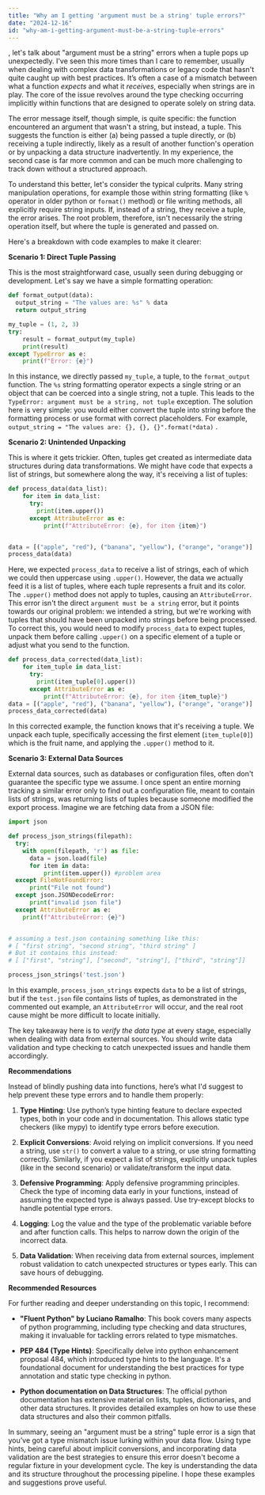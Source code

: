 ```yaml
---
title: "Why am I getting 'argument must be a string' tuple errors?"
date: "2024-12-16"
id: "why-am-i-getting-argument-must-be-a-string-tuple-errors"
---
```


, let's talk about "argument must be a string" errors when a tuple pops up unexpectedly. I've seen this more times than I care to remember, usually when dealing with complex data transformations or legacy code that hasn't quite caught up with best practices. It’s often a case of a mismatch between what a function *expects* and what it *receives*, especially when strings are in play. The core of the issue revolves around the type checking occurring implicitly within functions that are designed to operate solely on string data.

The error message itself, though simple, is quite specific: the function encountered an argument that wasn't a string, but instead, a tuple. This suggests the function is either (a) being passed a tuple directly, or (b) receiving a tuple indirectly, likely as a result of another function's operation or by unpacking a data structure inadvertently. In my experience, the second case is far more common and can be much more challenging to track down without a structured approach.

To understand this better, let's consider the typical culprits. Many string manipulation operations, for example those within string formatting (like `%` operator in older python or `format()` method) or file writing methods, all explicitly require string inputs. If, instead of a string, they receive a tuple, the error arises. The root problem, therefore, isn't necessarily the string operation itself, but where the tuple is generated and passed on.

Here's a breakdown with code examples to make it clearer:

**Scenario 1: Direct Tuple Passing**

This is the most straightforward case, usually seen during debugging or development. Let's say we have a simple formatting operation:

```python
def format_output(data):
  output_string = "The values are: %s" % data
  return output_string

my_tuple = (1, 2, 3)
try:
    result = format_output(my_tuple)
    print(result)
except TypeError as e:
    print(f"Error: {e}")

```

In this instance, we directly passed `my_tuple`, a tuple, to the `format_output` function. The `%s` string formatting operator expects a single string or an object that can be coerced into a single string, not a tuple. This leads to the `TypeError: argument must be a string, not tuple` exception. The solution here is very simple: you would either convert the tuple into string before the formatting process or use format with correct placeholders. For example, `output_string = "The values are: {}, {}, {}".format(*data)` .

**Scenario 2: Unintended Unpacking**

This is where it gets trickier. Often, tuples get created as intermediate data structures during data transformations. We might have code that expects a list of strings, but somewhere along the way, it's receiving a list of tuples:

```python
def process_data(data_list):
    for item in data_list:
      try:
        print(item.upper())
      except AttributeError as e:
          print(f"AttributeError: {e}, for item {item}")


data = [("apple", "red"), ("banana", "yellow"), ("orange", "orange")]
process_data(data)
```

Here, we expected `process_data` to receive a list of strings, each of which we could then uppercase using `.upper()`. However, the data we actually feed it is a list of tuples, where each tuple represents a fruit and its color. The `.upper()` method does not apply to tuples, causing an `AttributeError`. This error isn't the direct `argument must be a string` error, but it points towards our original problem: we intended a string, but we're working with tuples that should have been unpacked into strings before being processed. To correct this, you would need to modify `process_data` to expect tuples, unpack them before calling `.upper()` on a specific element of a tuple or adjust what you send to the function.

```python
def process_data_corrected(data_list):
    for item_tuple in data_list:
      try:
        print(item_tuple[0].upper())
      except AttributeError as e:
          print(f"AttributeError: {e}, for item {item_tuple}")
data = [("apple", "red"), ("banana", "yellow"), ("orange", "orange")]
process_data_corrected(data)
```

In this corrected example, the function knows that it's receiving a tuple. We unpack each tuple, specifically accessing the first element (`item_tuple[0]`) which is the fruit name, and applying the `.upper()` method to it.

**Scenario 3: External Data Sources**

External data sources, such as databases or configuration files, often don't guarantee the specific type we assume. I once spent an entire morning tracking a similar error only to find out a configuration file, meant to contain lists of strings, was returning lists of tuples because someone modified the export process. Imagine we are fetching data from a JSON file:

```python
import json

def process_json_strings(filepath):
  try:
    with open(filepath, 'r') as file:
      data = json.load(file)
      for item in data:
          print(item.upper()) #problem area
  except FileNotFoundError:
      print("File not found")
  except json.JSONDecodeError:
      print("invalid json file")
  except AttributeError as e:
    print(f"AttributeError: {e}")


# assuming a test.json containing something like this:
# [ "first string", "second string", "third string" ]
# But it contains this instead:
# [ ["first", "string"], ["second", "string"], ["third", "string"]]

process_json_strings('test.json')

```

In this example, `process_json_strings` expects `data` to be a list of strings, but if the `test.json` file contains lists of tuples, as demonstrated in the commented out example, an `AttributeError` will occur, and the real root cause might be more difficult to locate initially.

The key takeaway here is to *verify the data type* at every stage, especially when dealing with data from external sources. You should write data validation and type checking to catch unexpected issues and handle them accordingly.

**Recommendations**

Instead of blindly pushing data into functions, here’s what I'd suggest to help prevent these type errors and to handle them properly:

1.  **Type Hinting**: Use python’s type hinting feature to declare expected types, both in your code and in documentation. This allows static type checkers (like mypy) to identify type errors before execution.

2.  **Explicit Conversions**: Avoid relying on implicit conversions. If you need a string, use `str()` to convert a value to a string, or use string formatting correctly. Similarly, if you expect a list of strings, explicitly unpack tuples (like in the second scenario) or validate/transform the input data.

3.  **Defensive Programming**: Apply defensive programming principles. Check the type of incoming data early in your functions, instead of assuming the expected type is always passed. Use try-except blocks to handle potential type errors.

4.  **Logging**: Log the value and the type of the problematic variable before and after function calls. This helps to narrow down the origin of the incorrect data.

5.  **Data Validation**: When receiving data from external sources, implement robust validation to catch unexpected structures or types early. This can save hours of debugging.

**Recommended Resources**

For further reading and deeper understanding on this topic, I recommend:

*   **"Fluent Python" by Luciano Ramalho**: This book covers many aspects of python programming, including type checking and data structures, making it invaluable for tackling errors related to type mismatches.

*   **PEP 484 (Type Hints)**: Specifically delve into python enhancement proposal 484, which introduced type hints to the language. It's a foundational document for understanding the best practices for type annotation and static type checking in python.

*   **Python documentation on Data Structures**: The official python documentation has extensive material on lists, tuples, dictionaries, and other data structures. It provides detailed examples on how to use these data structures and also their common pitfalls.

In summary, seeing an "argument must be a string" tuple error is a sign that you’ve got a type mismatch issue lurking within your data flow. Using type hints, being careful about implicit conversions, and incorporating data validation are the best strategies to ensure this error doesn't become a regular fixture in your development cycle. The key is understanding the data and its structure throughout the processing pipeline. I hope these examples and suggestions prove useful.
